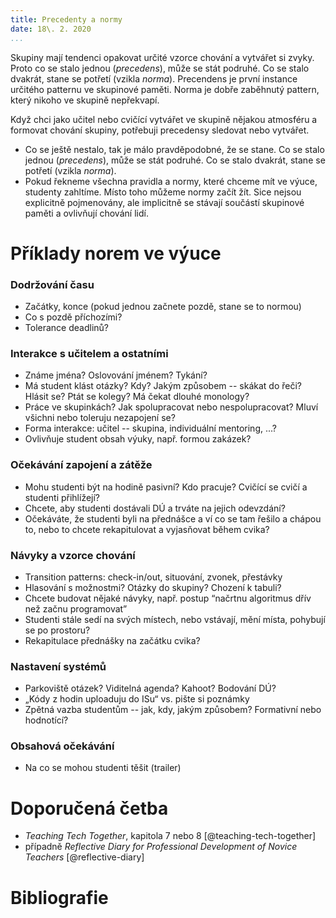 ```yaml
---
title: Precedenty a normy
date: 18\. 2. 2020
...
```

Skupiny mají tendenci opakovat určité vzorce chování a vytvářet si zvyky. Proto co se stalo
  jednou (*precedens*), může se stát podruhé. Co se stalo dvakrát, stane se
  potřetí (vzikla *norma*).
Precendens je první instance určitého patternu ve skupinové paměti. Norma je dobře zaběhnutý pattern, který nikoho ve skupině nepřekvapí. 


Když chci jako učitel nebo cvičící vytvářet ve skupině nějakou atmosféru a formovat chování skupiny, potřebuji precedensy sledovat nebo vytvářet.


* Co se ještě nestalo, tak je málo pravděpodobné, že se stane. Co se stalo
  jednou (*precedens*), může se stát podruhé. Co se stalo dvakrát, stane se
  potřetí (vzikla *norma*).
* Pokud řekneme všechna pravidla a normy, které chceme mít ve výuce, studenty
  zahltíme.  Místo toho můžeme normy začít žít.  Sice nejsou explicitně
  pojmenovány, ale implicitně se stávají součástí skupinové paměti a ovlivňují
  chování lidí.

# Příklady norem ve výuce

### Dodržování času
* Začátky, konce (pokud jednou začnete pozdě, stane se to normou)
* Co s pozdě příchozími?
* Tolerance deadlinů?

### Interakce s učitelem a ostatními
* Známe jména? Oslovování jménem? Tykání?
* Má student klást otázky? Kdy? Jakým způsobem -- skákat do řeči? Hlásit se? Ptát se kolegy? Má čekat dlouhé monology?
* Práce ve skupinkách? Jak spolupracovat nebo nespolupracovat? Mluví všichni nebo toleruju nezapojení se?
* Forma interakce: učitel -- skupina, individuální mentoring, ...?
* Ovlivňuje student obsah výuky, např. formou zakázek?

### Očekávání zapojení a zátěže
* Mohu studenti být na hodině pasivní? Kdo pracuje? Cvičící se cvičí a studenti přihlížejí?
* Chcete, aby studenti dostávali DÚ a trváte na jejich odevzdání?
* Očekáváte, že studenti byli na přednášce a ví co se tam řešilo a chápou to, nebo to chcete rekapitulovat a vyjasňovat během cvika?

### Návyky a vzorce chování
* Transition patterns: check-in/out, situování, zvonek, přestávky
* Hlasování s možnostmi? Otázky do skupiny? Chození k tabuli?
* Chcete budovat nějaké návyky, např. postup “načrtnu algoritmus dřív než začnu programovat”
* Studenti stále sedí na svých místech, nebo vstávají, mění místa, pohybují se po prostoru?
* Rekapitulace přednášky na začátku cvika?

### Nastavení systémů
* Parkoviště otázek? Viditelná agenda? Kahoot? Bodování DÚ?
* „Kódy z hodin uploaduju do ISu“ vs. pište si poznámky
* Zpětná vazba studentům -- jak, kdy, jakým způsobem? Formativní nebo hodnotící?

### Obsahová očekávání
* Na co se mohou studenti těšit (trailer)


# Doporučená četba
* *Teaching Tech Together*, kapitola 7 nebo 8 [@teaching-tech-together]
* případně *Reflective Diary for Professional Development of Novice Teachers*
[@reflective-diary]

# Bibliografie
